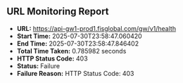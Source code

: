 ## URL Monitoring Report

- **URL:** https://api-gw1-prod1.fisglobal.com/gw/v1/health
- **Start Time:** 2025-07-30T23:58:47.060420
- **End Time:** 2025-07-30T23:58:47.846402
- **Total Time Taken:** 0.785982 seconds
- **HTTP Status Code:** 403
- **Status:** Failure
- **Failure Reason:** HTTP Status Code: 403
